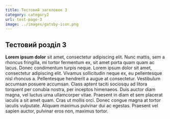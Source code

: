 ```yaml
---
title: Тестовий заголовок 3
category: category2
url: test-page-3
image: ../images/gatsby-icon.png
---
```


## Тестовий розділ 3

**Lorem ipsum dolor** sit amet, consectetur adipiscing elit. Nunc mattis, sem a rhoncus fringilla, mi tortor fermentum ex, sit amet porta quam quam ac lacus. Donec condimentum turpis neque. Lorem ipsum dolor sit amet, consectetur adipiscing elit. Vivamus sollicitudin neque ex, eu pellentesque nisl rhoncus a. Pellentesque hendrerit a augue at consectetur. Vestibulum accumsan posuere accumsan. Class aptent taciti sociosqu ad litora torquent per conubia nostra, per inceptos himenaeos. Duis auctor diam magna, vel luctus urna ullamcorper vitae. Praesent in diam et sem placerat iaculis a sit amet quam. Cras ut mollis orci. Donec congue magna at tortor iaculis vulputate. Aliquam maximus pulvinar dui ac egestas. Praesent vel sapien auctor, pulvinar eros non, maximus tortor.
